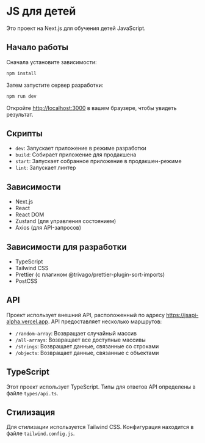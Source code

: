 # JS для детей

Это проект на Next.js для обучения детей JavaScript.

## Начало работы

Сначала установите зависимости:

```bash
npm install
```

Затем запустите сервер разработки:

```bash
npm run dev
```

Откройте [http://localhost:3000](http://localhost:3000) в вашем браузере, чтобы увидеть результат.

## Скрипты

- `dev`: Запускает приложение в режиме разработки
- `build`: Собирает приложение для продакшена
- `start`: Запускает собранное приложение в продакшен-режиме
- `lint`: Запускает линтер

## Зависимости

- Next.js
- React
- React DOM
- Zustand (для управления состоянием)
- Axios (для API-запросов)

## Зависимости для разработки

- TypeScript
- Tailwind CSS
- Prettier (с плагином @trivago/prettier-plugin-sort-imports)
- PostCSS

## API

Проект использует внешний API, расположенный по адресу https://jsapi-alpha.vercel.app. API предоставляет несколько маршрутов:

- `/random-array`: Возвращает случайный массив
- `/all-arrays`: Возвращает все доступные массивы
- `/strings`: Возвращает данные, связанные со строками
- `/objects`: Возвращает данные, связанные с объектами

## TypeScript

Этот проект использует TypeScript. Типы для ответов API определены в файле `types/api.ts`.

## Стилизация

Для стилизации используется Tailwind CSS. Конфигурация находится в файле `tailwind.config.js`.
